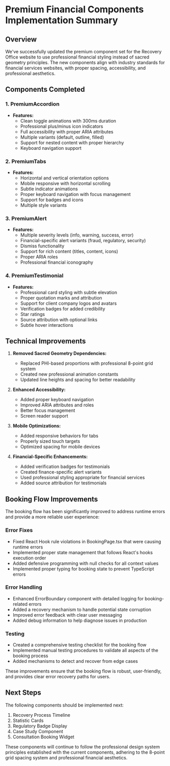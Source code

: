 # Premium Financial Components Implementation Summary

## Overview

We've successfully updated the premium component set for the Recovery Office website to use professional financial styling instead of sacred geometry principles. The new components align with industry standards for financial services websites, with proper spacing, accessibility, and professional aesthetics.

## Components Completed

### 1. PremiumAccordion
- **Features:**
  - Clean toggle animations with 300ms duration
  - Professional plus/minus icon indicators
  - Full accessibility with proper ARIA attributes
  - Multiple variants (default, outline, filled)
  - Support for nested content with proper hierarchy
  - Keyboard navigation support
  
### 2. PremiumTabs
- **Features:**
  - Horizontal and vertical orientation options
  - Mobile responsive with horizontal scrolling
  - Subtle indicator animations
  - Proper keyboard navigation with focus management
  - Support for badges and icons
  - Multiple style variants
  
### 3. PremiumAlert
- **Features:**
  - Multiple severity levels (info, warning, success, error)
  - Financial-specific alert variants (fraud, regulatory, security)
  - Dismiss functionality
  - Support for rich content (titles, content, icons)
  - Proper ARIA roles
  - Professional financial iconography
  
### 4. PremiumTestimonial
- **Features:**
  - Professional card styling with subtle elevation
  - Proper quotation marks and attribution
  - Support for client company logos and avatars
  - Verification badges for added credibility
  - Star ratings
  - Source attribution with optional links
  - Subtle hover interactions

## Technical Improvements

1. **Removed Sacred Geometry Dependencies:**
   - Replaced PHI-based proportions with professional 8-point grid system
   - Created new professional animation constants
   - Updated line heights and spacing for better readability
   
2. **Enhanced Accessibility:**
   - Added proper keyboard navigation
   - Improved ARIA attributes and roles
   - Better focus management
   - Screen reader support
   
3. **Mobile Optimizations:**
   - Added responsive behaviors for tabs
   - Properly sized touch targets
   - Optimized spacing for mobile devices
   
4. **Financial-Specific Enhancements:**
   - Added verification badges for testimonials
   - Created finance-specific alert variants
   - Used professional styling appropriate for financial services
   - Added source attribution for testimonials

## Booking Flow Improvements

The booking flow has been significantly improved to address runtime errors and provide a more reliable user experience:

### Error Fixes
- Fixed React Hook rule violations in BookingPage.tsx that were causing runtime errors
- Implemented proper state management that follows React's hooks execution order
- Added defensive programming with null checks for all context values 
- Implemented proper typing for booking state to prevent TypeScript errors

### Error Handling
- Enhanced ErrorBoundary component with detailed logging for booking-related errors
- Added a recovery mechanism to handle potential state corruption
- Improved error feedback with clear user messaging
- Added debug information to help diagnose issues in production

### Testing
- Created a comprehensive testing checklist for the booking flow
- Implemented manual testing procedures to validate all aspects of the booking process
- Added mechanisms to detect and recover from edge cases

These improvements ensure that the booking flow is robust, user-friendly, and provides clear error recovery paths for users.

## Next Steps

The following components should be implemented next:

1. Recovery Process Timeline
2. Statistic Cards
3. Regulatory Badge Display
4. Case Study Component
5. Consultation Booking Widget

These components will continue to follow the professional design system principles established with the current components, adhering to the 8-point grid spacing system and professional financial aesthetics. 